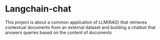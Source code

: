 # Langchain-chat
This project is about a common application of LLM(RAG) that retrieves contextual documents from an external dataset and building a chatbot that answers queries based on the content of documents
